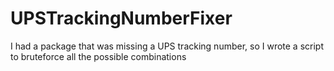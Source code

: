 # UPSTrackingNumberFixer
I had a package that was missing a UPS tracking number, so I wrote a script to bruteforce all the possible combinations
